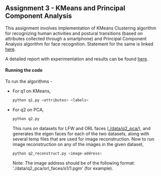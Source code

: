 ## Assignment 3 - KMeans and Principal Component Analysis

This assignment involves implementation of KMeans Clustering algorithm for recognizing human activities and postural transitions
(based on attributes collected through a smartphone) and Principal Component Analysis algorithm for face recognition. Statement for the same is linked [here](./Statement.pdf).

A detailed report with experimentation and results can be found [here](./Report.pdf).

#### Running the code

To run the algorithms -

- For q1 on KMeans,

  ```bash
  python q1.py <attributes> <labels>
  ```

- For q2 on PCA, 

  ```bash
  python q2.py
  ```
  This runs on datasets for LFW and ORL faces ([./data/q2_pca/](./data/q2_pca/)), and generates the eigen faces for each of the two datasets, along with several temp files that are used for image reconstruction. Now to run image reconstruction on any of the images in the given dataset,

  ```bash
  python q2_reconstruct.py <image-address>
  ```
  Note: The image address should be of the following format: './data/q2_pca/orl_faces/s1/1.pgm' (for example).
  
